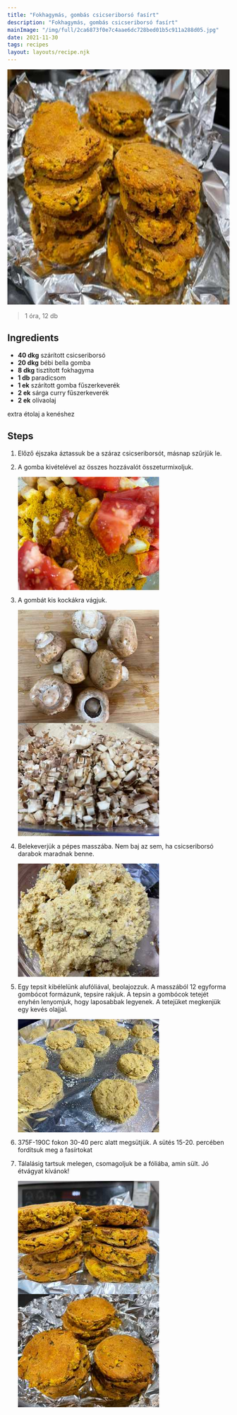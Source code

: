 ```yaml
---
title: "Fokhagymás, gombás csicseriborsó fasírt"
description: "Fokhagymás, gombás csicseriborsó fasírt"
mainImage: "/img/full/2ca6873f0e7c4aae6dc728bed01b5c911a288d05.jpg"
date: 2021-11-30
tags: recipes
layout: layouts/recipe.njk
---
```

                            
<p align="center"><a href="https://cookpad.com/hu/receptek/15752771-fokhagymas-gombas-csicseriborso-fasirt" rel="Recipe source page"><img width="751" height="532" src="/img/full/2ca6873f0e7c4aae6dc728bed01b5c911a288d05.jpg"/></a></p>

> 1 óra, 12 db 

## Ingredients
* **40 dkg** szárított csicseriborsó
* **20 dkg** bébi bella gomba
* **8 dkg** tisztított fokhagyma
* **1 db** paradicsom
* **1 ek** szárított gomba fűszerkeverék
* **2 ek** sárga curry fűszerkeverék
* **2 ek** olívaolaj

extra étolaj a kenéshez

## Steps

1. Előző éjszaka áztassuk be a száraz csicseriborsót, másnap szűrjük le.
 
    <div style="clear: both"/>

2. A gomba kivételével az összes hozzávalót összeturmixoljuk.
 
    <p><img width="320" height="256" align="left" src="/img/full/9e647ae240e6d1023a0085d3a50f32bab7b3e016.jpg"/></p><div style="clear: both"/>

3. A gombát kis kockákra vágjuk.
 
    <p><img width="320" height="256" align="left" src="/img/full/9e98fd0e6bad700d4911af1b160bd0a0415af731.jpg"/></p><p><img width="320" height="256" align="left" src="/img/full/6846ba046a31a70fee852dbba9afa3750d41d644.jpg"/></p><div style="clear: both"/>

4. Belekeverjük a pépes masszába. Nem baj az sem, ha csicseriborsó darabok maradnak benne.
 
    <p><img width="320" height="256" align="left" src="/img/full/b0fd93b51afaa07204abd413d49f11603977ecfe.jpg"/></p><div style="clear: both"/>

5. Egy tepsit kibélelünk alufóliával, beolajozzuk. A masszából 12 egyforma gombócot formázunk, tepsire rakjuk. A tepsin a gombócok tetejét enyhén lenyomjuk, hogy laposabbak legyenek. A tetejüket megkenjük egy kevés olajjal.
 
    <p><img width="320" height="256" align="left" src="/img/full/5ebe97bb3f5085f9041d4e905ab48552eb2b96ea.jpg"/></p><div style="clear: both"/>

6. 375F-190C fokon 30-40 perc alatt megsütjük. A sütés 15-20. percében fordítsuk meg a fasírtokat
 
    <div style="clear: both"/>

7. Tálalásig tartsuk melegen, csomagoljuk be a fóliába, amin sült. Jó étvágyat kívánok!
 
    <p><img width="320" height="256" align="left" src="/img/full/9325889aaa8c5b304f66589eb9550e772c2984f4.jpg"/></p><p><img width="320" height="256" align="left" src="/img/full/cf6e18cc2b3da5c1a1b8a98088a329445cd7bc36.jpg"/></p><div style="clear: both"/>

